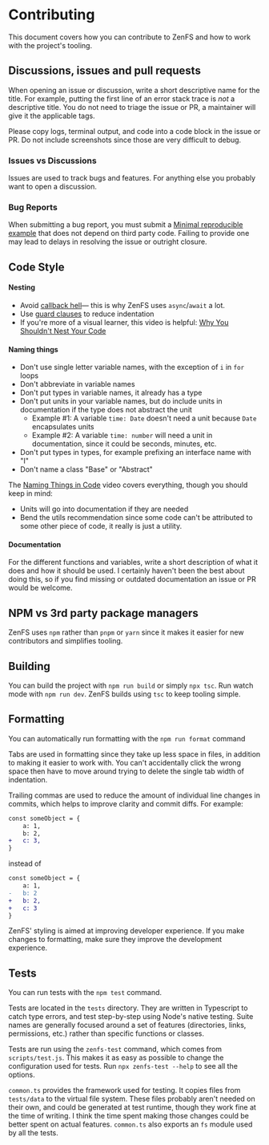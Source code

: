 # Contributing

This document covers how you can contribute to ZenFS and how to work with the project's tooling.

## Discussions, issues and pull requests

When opening an issue or discussion, write a short descriptive name for the title. For example, putting the first line of an error stack trace is _not_ a descriptive title. You do not need to triage the issue or PR, a maintainer will give it the applicable tags.

Please copy logs, terminal output, and code into a code block in the issue or PR. Do not include screenshots since those are very difficult to debug.

### Issues vs Discussions

Issues are used to track bugs and features. For anything else you probably want to open a discussion.

### Bug Reports

When submitting a bug report, you must submit a [Minimal reproducible example](https://en.wikipedia.org/wiki/Minimal_reproducible_example) that does not depend on third party code. Failing to provide one may lead to delays in resolving the issue or outright closure.

## Code Style

#### Nesting

- Avoid [callback hell](http://callbackhell.com/)— this is why ZenFS uses `async`/`await` a lot.
- Use [guard clauses](<https://en.wikipedia.org/wiki/Guard_(computer_science)>) to reduce indentation
- If you're more of a visual learner, this video is helpful: [Why You Shouldn't Nest Your Code](https://youtu.be/CFRhGnuXG-4)

#### Naming things

- Don't use single letter variable names, with the exception of `i` in `for` loops
- Don't abbreviate in variable names
- Don't put types in variable names, it already has a type
- Don't put units in your variable names, but do include units in documentation if the type does not abstract the unit
    - Example #1: A variable `time: Date` doesn't need a unit because `Date` encapsulates units
    - Example #2: A variable `time: number` will need a unit in documentation, since it could be seconds, minutes, etc.
- Don't put types in types, for example prefixing an interface name with "I"
- Don't name a class "Base" or "Abstract"

The [Naming Things in Code](https://youtu.be/-J3wNP6u5YU) video covers everything, though you should keep in mind:

- Units will go into documentation if they are needed
- Bend the utils recommendation since some code can't be attributed to some other piece of code, it really is just a utility.

#### Documentation

For the different functions and variables, write a short description of what it does and how it should be used.
I certainly haven't been the best about doing this, so if you find missing or outdated documentation an issue or PR would be welcome.

## NPM vs 3rd party package managers

ZenFS uses `npm` rather than `pnpm` or `yarn` since it makes it easier for new contributors and simplifies tooling.

## Building

You can build the project with `npm run build` or simply `npx tsc`.
Run watch mode with `npm run dev`.
ZenFS builds using `tsc` to keep tooling simple.

## Formatting

You can automatically run formatting with the `npm run format` command

Tabs are used in formatting since they take up less space in files, in addition to making it easier to work with.
You can't accidentally click the wrong space then have to move around trying to delete the single tab width of indentation.

Trailing commas are used to reduce the amount of individual line changes in commits, which helps to improve clarity and commit diffs. For example:

```diff
const someObject = {
	a: 1,
	b: 2,
+	c: 3,
}

```

instead of

```diff
const someObject = {
	a: 1,
-	b: 2
+	b: 2,
+	c: 3
}

```

ZenFS' styling is aimed at improving developer experience.
If you make changes to formatting, make sure they improve the development experience.

## Tests

You can run tests with the `npm test` command.

Tests are located in the `tests` directory. They are written in Typescript to catch type errors, and test step-by-step using Node's native testing.
Suite names are generally focused around a set of features (directories, links, permissions, etc.) rather than specific functions or classes.

Tests are run using the `zenfs-test` command, which comes from `scripts/test.js`.
This makes it as easy as possible to change the configuration used for tests.
Run `npx zenfs-test --help` to see all the options.

`common.ts` provides the framework used for testing.
It copies files from `tests/data` to the virtual file system.
These files probably aren't needed on their own, and could be generated at test runtime, though they work fine at the time of writing.
I think the time spent making those changes could be better spent on actual features.
`common.ts` also exports an `fs` module used by all the tests.
